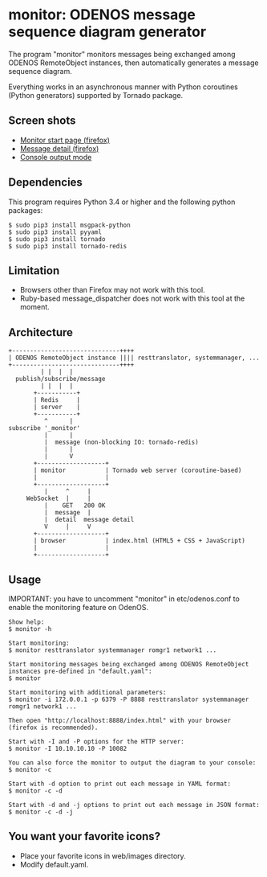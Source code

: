 monitor: ODENOS message sequence diagram generator
==================================================

The program "monitor" monitors messages being exchanged among ODENOS RemoteObject instances, then automatically generates a message sequence diagram.

Everything works in an asynchronous manner with Python coroutines (Python generators) supported by Tornado package.

Screen shots
------------
- [Monitor start page (firefox)](doc/start.png)
- [Message detail (firefox)](doc/detail.png)
- [Console output mode](doc/console.png)

Dependencies
------------

This program requires Python 3.4 or higher and the following python packages:
```
$ sudo pip3 install msgpack-python
$ sudo pip3 install pyyaml
$ sudo pip3 install tornado
$ sudo pip3 install tornado-redis
```

Limitation
----------
- Browsers other than Firefox may not work with this tool.
- Ruby-based message_dispatcher does not work with this tool at the moment.


Architecture
------------
```
+------------------------------++++
| ODENOS RemoteObject instance |||| resttranslator, systemmanager, ...
+------------------------------++++
         | |  |  |
  publish/subscribe/message
         | |  |  |
       +-----------+
       | Redis     |
       | server    |
       +-----------+
          ^      |
subscribe '_monitor'
          |      |
          |  message (non-blocking IO: tornado-redis)
          |      |
          |      V
       +-------------------+
       | monitor           | Tornado web server (coroutine-based)
       |                   |
       +-------------------+
          |     ^     |
     WebSocket  |     |
          |    GET   200 OK
          |  message  |
          |  detail  message detail
          V     |     V
       +-------------------+
       | browser           | index.html (HTML5 + CSS + JavaScript)
       |                   |
       +-------------------+
```


Usage
-----

IMPORTANT: you have to uncomment "monitor" in etc/odenos.conf to enable the monitoring feature on OdenOS.

```
Show help:
$ monitor -h

Start monitoring:
$ monitor resttranslator systemmanager romgr1 network1 ...

Start monitoring messages being exchanged among ODENOS RemoteObject instances pre-defined in "default.yaml":
$ monitor

Start monitoring with additional parameters:
$ monitor -i 172.0.0.1 -p 6379 -P 8888 resttranslator systemmanager romgr1 network1 ...

Then open "http://localhost:8888/index.html" with your browser (firefox is recommended).

Start with -I and -P options for the HTTP server:
$ monitor -I 10.10.10.10 -P 10082

You can also force the monitor to output the diagram to your console:
$ monitor -c

Start with -d option to print out each message in YAML format:
$ monitor -c -d

Start with -d and -j options to print out each message in JSON format:
$ monitor -c -d -j
```

You want your favorite icons?
-----------------------------
- Place your favorite icons in web/images directory.
- Modify default.yaml.

